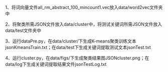 1、将词向量文件all_rm_abstract_100_mincount1.vec放入data/word2vec文件夹中

2、将聚类所需JSON文件放入data/cluster中，将测试关键词所需JSON文件放入data/test文件夹中

3、运行dataPre.py，在data/cluster/下生成K-means聚类训练文本jsonKmeansTrain.txt；在data/test下生成关键词提取测试文本jsonTest.txt

4、运行cluster.py，在data/figs/下生成聚类结果图JSONcluster.png；在data/log下生成关键词提取结果文件jsonTestLog.txt

